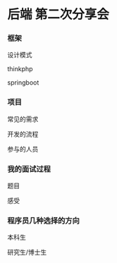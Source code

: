 # 后端 第二次分享会

### 框架

设计模式

thinkphp

springboot

### 项目

常见的需求

开发的流程

参与的人员

### 我的面试过程

题目

感受

### 程序员几种选择的方向

本科生 

研究生/博士生



